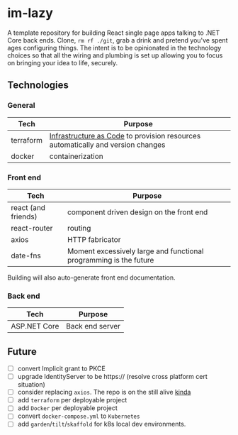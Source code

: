 # im-lazy

A template repository for building React single page apps talking to .NET Core back ends. Clone, `rm rf ./git`, grab a drink and pretend you've spent ages configuring things. The intent is to be opinionated in the technology choices so that all the wiring and plumbing is set up allowing you to focus on bringing your idea to life, securely.

## Technologies

### General

| Tech      | Purpose                |
| --------- | ---------------------- |
| terraform | [Infrastructure as Code](https://docs.microsoft.com/en-us/azure/devops/learn/what-is-infrastructure-as-code) to provision resources automatically and version changes |
| docker    | containerization           |

### Front end

| Tech         | Purpose                                                               |
| ------------ | --------------------------------------------------------------------- |
| react (and friends)        | component driven design on the front end                                                           |
| react-router | routing                                                               |
| axios        | HTTP fabricator |
| date-fns     | Moment excessively large and functional programming is the future                                                     |

Building will also auto-generate front end documentation.

### Back end

| Tech         | Purpose         |
| ------------ | --------------- |
| ASP.NET Core | Back end server |

## Future

- [ ] convert Implicit grant to PKCE
- [ ] upgrade IdentityServer to be https:// (resolve cross platform cert situation)
- [ ] consider replacing `axios`. The repo is on the still alive [kinda](https://github.com/axios/axios/issues/1965)
- [ ] add `terraform` per deployable project
- [ ] add `Docker` per deployable project
- [ ] convert `docker-compose.yml` to `Kubernetes`
- [ ] add `garden`/`tilt`/`skaffold` for k8s local dev environments.
